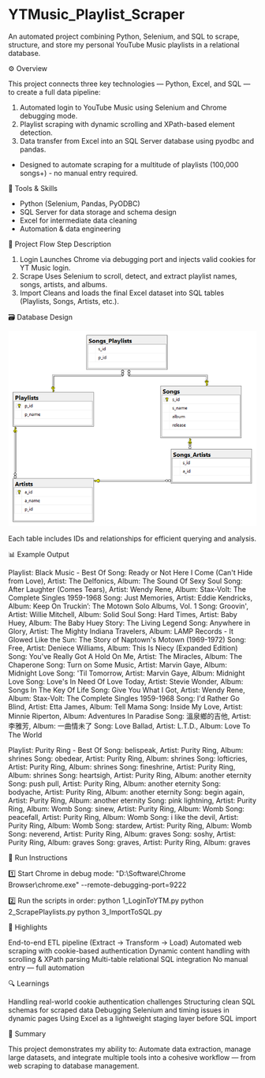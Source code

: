 # YTMusic_Playlist_Scraper
An automated project combining Python, Selenium, and SQL to scrape, structure, and store my personal YouTube Music playlists in a relational database.

⚙️ Overview

This project connects three key technologies — Python, Excel, and SQL — to create a full data pipeline:
1. Automated login to YouTube Music using Selenium and Chrome debugging mode.
2. Playlist scraping with dynamic scrolling and XPath-based element detection.
3. Data transfer from Excel into an SQL Server database using pyodbc and pandas.
- Designed to automate scraping for a multitude of playlists (100,000 songs+) - no manual entry required.

🧰 Tools & Skills

- Python (Selenium, Pandas, PyODBC)
- SQL Server for data storage and schema design
- Excel for intermediate data cleaning
- Automation & data engineering

🧩 Project Flow
Step	Description
1. Login  Launches Chrome via debugging port and injects valid cookies for YT Music login.
2. Scrape Uses Selenium to scroll, detect, and extract playlist names, songs, artists, and albums.
3. Import	Cleans and loads the final Excel dataset into SQL tables (Playlists, Songs, Artists, etc.).

🗃️ Database Design


![Database Diagram](Database_Diagram.png)

Each table includes IDs and relationships for efficient querying and analysis.

📊 Example Output

Playlist: Black Music - Best Of
  Song: Ready or Not Here I Come (Can't Hide from Love), Artist: The Delfonics, Album: The Sound Of Sexy Soul
  Song: After Laughter (Comes Tears), Artist: Wendy Rene, Album: Stax-Volt: The Complete Singles 1959-1968
  Song: Just Memories, Artist: Eddie Kendricks, Album: Keep On Truckin’: The Motown Solo Albums, Vol. 1
  Song: Groovin', Artist: Willie Mitchell, Album: Solid Soul
  Song: Hard Times, Artist: Baby Huey, Album: The Baby Huey Story: The Living Legend
  Song: Anywhere in Glory, Artist: The Mighty Indiana Travelers, Album: LAMP Records - It Glowed Like the Sun: The Story of Naptown's Motown (1969-1972)
  Song: Free, Artist: Deniece Williams, Album: This Is Niecy (Expanded Edition)
  Song: You've Really Got A Hold On Me, Artist: The Miracles, Album: The Chaperone
  Song: Turn on Some Music, Artist: Marvin Gaye, Album: Midnight Love
  Song: 'Til Tomorrow, Artist: Marvin Gaye, Album: Midnight Love
  Song: Love's In Need Of Love Today, Artist: Stevie Wonder, Album: Songs In The Key Of Life
  Song: Give You What I Got, Artist: Wendy Rene, Album: Stax-Volt: The Complete Singles 1959-1968
  Song: I'd Rather Go Blind, Artist: Etta James, Album: Tell Mama
  Song: Inside My Love, Artist: Minnie Riperton, Album: Adventures In Paradise
  Song: 溫泉鄉的吉他, Artist: 李雅芳, Album: 一曲情未了
  Song: Love Ballad, Artist: L.T.D., Album: Love To The World

Playlist: Purity Ring - Best Of
  Song: belispeak, Artist: Purity Ring, Album: shrines
  Song: obedear, Artist: Purity Ring, Album: shrines
  Song: lofticries, Artist: Purity Ring, Album: shrines
  Song: fineshrine, Artist: Purity Ring, Album: shrines
  Song: heartsigh, Artist: Purity Ring, Album: another eternity
  Song: push pull, Artist: Purity Ring, Album: another eternity
  Song: bodyache, Artist: Purity Ring, Album: another eternity
  Song: begin again, Artist: Purity Ring, Album: another eternity
  Song: pink lightning, Artist: Purity Ring, Album: Womb
  Song: sinew, Artist: Purity Ring, Album: Womb
  Song: peacefall, Artist: Purity Ring, Album: Womb
  Song: i like the devil, Artist: Purity Ring, Album: Womb
  Song: stardew, Artist: Purity Ring, Album: Womb
  Song: neverend, Artist: Purity Ring, Album: graves
  Song: soshy, Artist: Purity Ring, Album: graves
  Song: graves, Artist: Purity Ring, Album: graves

🚀 Run Instructions

1️⃣ Start Chrome in debug mode:
"D:\Software\Chrome Browser\chrome.exe" --remote-debugging-port=9222

2️⃣ Run the scripts in order:
python 1_LoginToYTM.py
python 2_ScrapePlaylists.py
python 3_ImportToSQL.py

🧠 Highlights

End-to-end ETL pipeline (Extract → Transform → Load)
Automated web scraping with cookie-based authentication
Dynamic content handling with scrolling & XPath parsing
Multi-table relational SQL integration
No manual entry — full automation

🔍 Learnings

Handling real-world cookie authentication challenges
Structuring clean SQL schemas for scraped data
Debugging Selenium and timing issues in dynamic pages
Using Excel as a lightweight staging layer before SQL import

💬 Summary

This project demonstrates my ability to:
Automate data extraction, manage large datasets, and integrate multiple tools into a cohesive workflow — from web scraping to database management.
